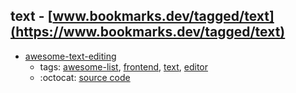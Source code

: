 text - [www.bookmarks.dev/tagged/text](https://www.bookmarks.dev/tagged/text)
---
* [awesome-text-editing](https://github.com/dok/awesome-text-editing#readme)
    * tags: [awesome-list](../tagged/awesome-list.md), [frontend](../tagged/frontend.md), [text](../tagged/text.md), [editor](../tagged/editor.md)
    * :octocat: [source code](https://github.com/dok/awesome-text-editing#readme)
